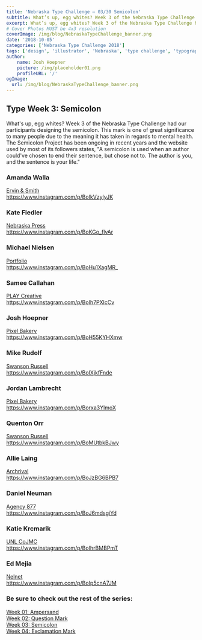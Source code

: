```yaml
---
title: 'Nebraska Type Challenge – 03/30 Semicolon'
subtitle: What’s up, egg whites? Week 3 of the Nebraska Type Challenge had our participants designing the semicolon. 
excerpt: What’s up, egg whites? Week 3 of the Nebraska Type Challenge had our participants designing the semicolon.
# Cover Photos MUST be 4x3 resolution
coverImage: /img/blog/NebraskaTypeChallenge_banner.png
date: '2018-10-05'
categories: ['Nebraska Type Challenge 2018']
tags: ['design', 'illustrator', 'Nebraska', 'type challenge', 'typography']
author:
    name: Josh Hoepner
    picture: /img/placeholder01.png
    profileURL: '/'
ogImage:
  url: /img/blog/NebraskaTypeChallenge_banner.png
---
```

## Type Week 3: Semicolon

What's up, egg whites? Week 3 of the Nebraska Type Challenge had our participants designing the semicolon. This mark is one of great significance to many people due to the meaning it has taken in regards to mental health. The Semicolon Project has been ongoing in recent years and the website used by most of its followers states, "A semicolon is used when an author could've chosen to end their sentence, but chose not to. The author is you, and the sentence is your life." 

### Amanda Walla

[Ervin & Smith](https://ervinandsmith.com/)\
https://www.instagram.com/p/BoIkVzylyJK

### Kate Fiedler

[Nebraska Press](https://www.nebraskapress.unl.edu/)\
https://www.instagram.com/p/BoKGo_flvAr

### Michael Nielsen

[Portfolio](https://michaelnielsen.co/)\
https://www.instagram.com/p/BoHu1XagMR_

### Samee Callahan

[PLAY Creative](https://www.playcreativedesign.com/)\
https://www.instagram.com/p/BoIh7PXlcCv

### Josh Hoepner

[Pixel Bakery](https://pixelbakery.co/)\
https://www.instagram.com/p/BoH55KYHXmw

### Mike Rudolf

[Swanson Russell](https://www.swansonrussell.com/)\
https://www.instagram.com/p/BoIXjkfFnde

### Jordan Lambrecht

[Pixel Bakery](https://pixelbakery.co/)\
https://www.instagram.com/p/Borxa3YlmoX

### Quenton Orr

[Swanson Russell](https://www.swansonrussell.com/)\
https://www.instagram.com/p/BoMUtbkBJwy

### Allie Laing

[Archrival](https://archrival.com/)\
https://www.instagram.com/p/BoJzBG6BPB7

### Daniel Neuman

[Agency 877](https://agency877.com/)\
https://www.instagram.com/p/BoJ6mdsgiYd

### Katie Krcmarik

[UNL CoJMC](https://pixelbakery.co/)\
https://www.instagram.com/p/BoIhrBMBPmT

### Ed Mejia

[Nelnet](https://nelnet.com/welcome)\
https://www.instagram.com/p/BoIp5cnA7JM

### Be sure to check out the rest of the series:

[Week 01: Ampersand](https://pixelbakery.co/recipes/nebraska-typography-01-ampersand/)\
[Week 02: Question Mark](https://pixelbakery.co/recipes/nebraska-type-challenge-02-question-mark/)\
[Week 03: Semicolon](https://pixelbakery.co/recipes/nebraska-type-challenge-03-30-semicolon/)\
[Week 04: Exclamation Mark](https://pixelbakery.co/recipes/nebraska-type-challenge-04-30-exclamation-mark/)
